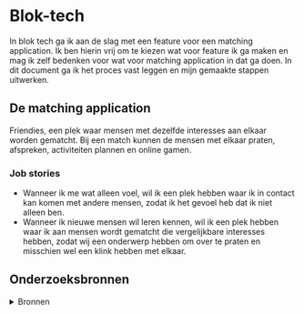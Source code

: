 # Blok-tech

In blok tech ga ik aan de slag met een feature voor een matching application. Ik ben hierin vrij om te kiezen wat voor feature ik ga maken en mag ik zelf bedenken voor wat voor matching application in dat ga doen. In dit document ga ik het proces vast leggen en mijn gemaakte stappen uitwerken.

## De matching application
Friendies, een plek waar mensen met dezelfde interesses aan elkaar worden gematcht. Bij een match kunnen de mensen met elkaar praten, afspreken, activiteiten plannen en online gamen. 

### Job stories
* Wanneer ik me wat alleen voel, wil ik een plek hebben waar ik in contact kan komen met andere mensen, zodat ik het gevoel heb dat ik niet alleen ben.
* Wanneer ik nieuwe mensen wil leren kennen, wil ik een plek hebben waar ik aan mensen wordt gematcht die vergelijkbare interesses hebben, zodat wij een onderwerp hebben om over te praten en misschien wel een klink hebben met elkaar.

## Onderzoeksbronnen
<details>
  <summary>Bronnen</summary>
  
  https://git-scm.com/book/en/v2
  
</details>
